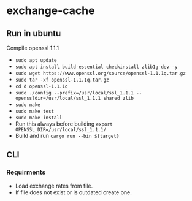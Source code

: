 # exchange-cache

## Run in ubuntu

Compile openssl 1.1.1

- `sudo apt update`
- `sudo apt install build-essential checkinstall zlib1g-dev -y`
- `sudo wget https://www.openssl.org/source/openssl-1.1.1q.tar.gz`
- `sudo tar -xf openssl-1.1.1q.tar.gz`
- `cd d openssl-1.1.1q`
- `sudo ./config --prefix=/usr/local/ssl_1.1.1 --openssldir=/usr/local/ssl_1.1.1 shared zlib`
- `sudo make`
- `sudo make test`
- `sudo make install`
- Run this always before building `export OPENSSL_DIR=/usr/local/ssl_1.1.1/`
- Build and run `cargo run --bin ${target}`

## CLI

### Requirments

- Load exchange rates from file.
- If file does not exist or is outdated create one.
